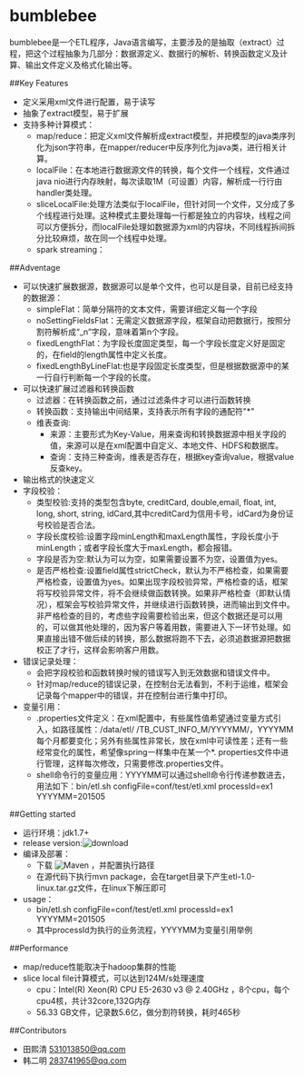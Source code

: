 bumblebee
=============
bumblebee是一个ETL程序，Java语言编写，主要涉及的是抽取（extract）过程，把这个过程抽象为几部分：数据源定义、数据行的解析、转换函数定义及计算、输出文件定义及格式化输出等。

##Key Features
* 定义采用xml文件进行配置，易于读写
* 抽象了extract模型，易于扩展
* 支持多种计算模式：
	* map/reduce：把定义xml文件解析成extract模型，并把模型的java类序列化为json字符串，在mapper/reducer中反序列化为java类，进行相关计算。
	* localFile：在本地进行数据源文件的转换，每个文件一个线程，文件通过java nio进行内存映射，每次读取1M（可设置）内容，解析成一行行由handler类处理。
	* sliceLocalFile:处理方法类似于localFile，但针对同一个文件，又分成了多个线程进行处理。这种模式主要处理每一行都是独立的内容块，线程之间可以方便拆分，而localFile处理如数据源为xml的内容块，不同线程拆间拆分比较麻烦，故在同一个线程中处理。
	* spark streaming：

##Adventage
* 可以快速扩展数据源，数据源可以是单个文件，也可以是目录，目前已经支持的数据源：
	* simpleFlat：简单分隔符的文本文件，需要详细定义每一个字段
	* noSettingFieldsFlat：无需定义数据源字段，框架自动把数据行，按照分割符解析成“_n”字段，意味着第n个字段。
	* fixedLengthFlat：为字段长度固定类型，每一个字段长度定义好是固定的，在field的length属性中定义长度。
	* fixedLengthByLineFlat:也是字段固定长度类型，但是根据数据源中的某一行自行判断每一个字段的长度。
* 可以快速扩展过滤器和转换函数
	* 过滤器：在转换函数之前，通过过滤条件才可以进行函数转换
	* 转换函数：支持输出中间结果，支持表示所有字段的通配符"*"
	* 维表查询:
		* 来源：主要形式为Key-Value，用来查询和转换数据源中相关字段的值，来源可以是在xml配置中自定义、本地文件、HDFS和数据库。
		* 查询：支持三种查询，维表是否存在，根据key查询value，根据value反查key。
* 输出格式的快速定义
* 字段校验：
	* 类型校验:支持的类型包含byte, creditCard, double,email, float, int, long, short, string, idCard,其中creditCard为信用卡号，idCard为身份证号校验是否合法。
	* 字段长度校验:设置字段minLength和maxLength属性，字段长度小于minLength；或者字段长度大于maxLength，都会报错。
	* 字段是否为空:默认为可以为空，如果需要设置不为空，设置值为yes。
	* 是否严格检查:设置field属性strictCheck，默认为不严格检查，如果需要严格检查，设置值为yes。如果出现字段校验异常，严格检查的话，框架将写校验异常文件，将不会继续做函数转换。如果非严格检查（即默认情况），框架会写校验异常文件，并继续进行函数转换，进而输出到文件中。非严格检查的目的，考虑些字段需要检验出来，但这个数据还是可以用的，可以做其他处理的，因为客户等着用数，需要进入下一环节处理。如果直接出错不做后续的转换，那么数据将跑不下去，必须追数据源把数据校正了才行，这样会影响客户用数。
* 错误记录处理：
	* 会把字段校验和函数转换时候的错误写入到无效数据和错误文件中。
	* 针对map/reduce的错误记录，在控制台无法看到，不利于运维，框架会记录每个mapper中的错误，并在控制台进行集中打印。
* 变量引用：
	* .properties文件定义：在xml配置中，有些属性值希望通过变量方式引入，如路径属性：/data/etl/ /TB_CUST_INFO_M/YYYYMM/，YYYYMM每个月都要变化；另外有些属性非常长，放在xml中可读性差；还有一些经常变化的属性，希望像spring一样集中在某一个*. properties文件中进行管理，这样每次修改，只需要修改.properties文件。
	* shell命令行的变量应用：YYYYMM可以通过shell命令行传递参数进去，用法如下：bin/etl.sh configFile=conf/test/etl.xml  processId=ex1 YYYYMM=201505
		
##Getting started
* 运行环境：jdk1.7+
* release version:![download](https://github.com/styg/bumblebee-ETL/releases)
* 编译及部署：
	* 下载 ![Maven](http://maven.apache.org/) ，并配置执行路径
	* 在源代码下执行mvn package，会在target目录下产生etl-1.0-linux.tar.gz文件，在linux下解压即可
* usage：
	* bin/etl.sh configFile=conf/test/etl.xml  processId=ex1 YYYYMM=201505
	* 其中processId为执行的业务流程，YYYYMM为变量引用举例

##Performance 
* map/reduce性能取决于hadoop集群的性能
* slice local file计算模式，可以达到124M/s处理速度
	* cpu：Intel(R) Xeon(R) CPU E5-2630 v3 @ 2.40GHz ，8个cpu，每个cpu4核，共计32core,132G内存
	* 56.33 GB文件，记录数5.6亿，做分割符转换，耗时465秒

##Contributors 
* 田熙清  531013850@qq.com
* 韩二明  283741965@qq.com
